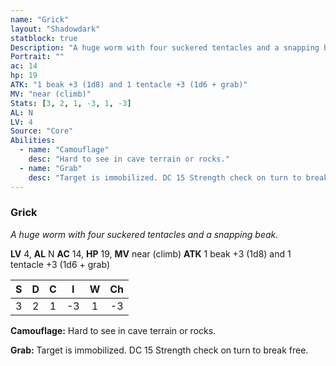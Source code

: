```yaml
---
name: "Grick"
layout: "Shadowdark"
statblock: true
Description: "A huge worm with four suckered tentacles and a snapping beak."
Portrait: ""
ac: 14
hp: 19
ATK: "1 beak +3 (1d8) and 1 tentacle +3 (1d6 + grab)"
MV: "near (climb)"
Stats: [3, 2, 1, -3, 1, -3]
AL: N
LV: 4
Source: "Core"
Abilities:
  - name: "Camouflage"
    desc: "Hard to see in cave terrain or rocks."
  - name: "Grab"
    desc: "Target is immobilized. DC 15 Strength check on turn to break free."
---
```


### Grick

_A huge worm with four suckered tentacles and a snapping beak._

**LV** 4, **AL** N
**AC** 14, **HP** 19, **MV** near (climb)
**ATK** 1 beak +3 (1d8) and 1 tentacle +3 (1d6 + grab)

|  S  |  D  |  C  |  I  |  W  |  Ch  |
|:---:|:---:|:---:|:---:|:---:|:----:|
| 3 | 2 | 1 | -3 | 1 | -3 |

**Camouflage:** Hard to see in cave terrain or rocks.

**Grab:** Target is immobilized. DC 15 Strength check on turn to break free.

